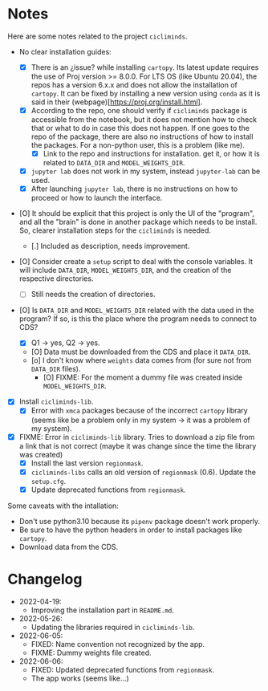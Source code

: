 # Notes

Here are some notes related to the project `cicliminds`.

- No clear installation guides:
    - [X] There is an ¿issue? while installing `cartopy`. Its latest update
      requires the use of Proj version >= 8.0.0. For LTS OS (like Ubuntu 20.04),
      the repos has a version 6.x.x and does not allow the installation of
      `cartopy`. It can be fixed by installing a new version using `conda` as it
      is said in their (webpage)[https://proj.org/install.html].
    - [X] According to the repo, one should verify if `cicliminds` package is
      accessible from the notebook, but it does not mention how to check that or
      what to do in case this does not happen. If one goes to the repo of the
      package, there are also no instructions of how to install the packages. For
      a non-python user, this is a problem (like me).
        - [X] Link to the repo and instructions for installation.
      get it, or how it is related to `DATA_DIR` and `MODEL_WEIGHTS_DIR`.
    - [X] `jupyter lab` does not work in my system, instead `jupyter-lab` can be
      used.
    - [X] After launching `jupyter lab`, there is no instructions on how to
      proceed or how to launch the interface.

- [O] It should be explicit that this project is only the UI of the "program",
  and all the "brain" is done in another package which needs to be install. So,
  clearer installation steps for the `cicliminds` is needed.
    - [.] Included as description, needs improvement.

- [O] Consider create a `setup` script to deal with the console variables. It
  will include `DATA_DIR`, `MODEL_WEIGHTS_DIR`, and the creation of the
  respective directories.
    - [ ] Still needs the creation of directories.

- [O] Is `DATA_DIR` and `MODEL_WEIGHTS_DIR` related with the data used in the
  program? If so, is this the place where the program needs to connect to CDS?
    - [X] Q1 -> yes, Q2 -> yes.
    - [O] Data must be downloaded from the CDS and place it `DATA_DIR`.
    - [o] I don't know where `weights` data comes from (for sure not from
      `DATA_DIR` files).
        - [O] FIXME: For the moment a dummy file was created inside
          `MODEL_WEIGHTS_DIR`.

- [X] Install `cicliminds-lib`.
    - [X] Error with `xmca` packages because of the incorrect `cartopy` library
      (seems like be a problem only in my system -> it was a problem of my
      system).

- [X] FIXME: Error in `cicliminds-lib` library. Tries to download a zip file from
  a link that is not correct (maybe it was change since the time the library was
  created)
    - [X] Install the last version `regionmask`.
    - [X] `cicliminds-libs` calls an old version of `regionmask` (0.6).
      Update the `setup.cfg`.
    - [X] Update deprecated functions from `regionmask`.

Some caveats with the intallation:

- Don't use python3.10 because its `pipenv` package doesn't work properly.
- Be sure to have the python headers in order to install packages like
  `cartopy`.
- Download data from the CDS.

# Changelog

- 2022-04-19:
    - Improving the installation part in `README.md`.
- 2022-05-26:
    - Updating the libraries required in `cicliminds-lib`.
- 2022-06-05:
    - FIXED: Name convention not recognized by the app.
    - FIXME: Dummy weights file created.
- 2022-06-06:
    - FIXED: Updated deprecated functions from `regionmask`.
    - The app works (seems like...)
